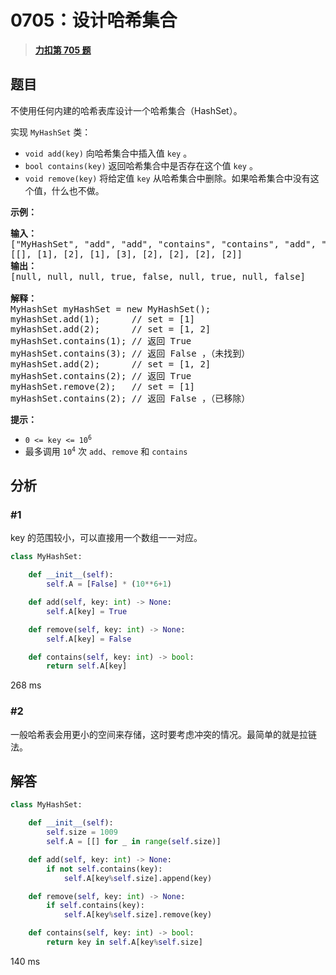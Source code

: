 # 0705：设计哈希集合


> <u>**[力扣第 705 题](https://leetcode.cn/problems/design-hashset/)**</u>

## 题目

<p>不使用任何内建的哈希表库设计一个哈希集合（HashSet）。</p>

<p>实现 <code>MyHashSet</code> 类：</p>

<ul>
<li><code>void add(key)</code> 向哈希集合中插入值 <code>key</code> 。</li>
<li><code>bool contains(key)</code> 返回哈希集合中是否存在这个值 <code>key</code> 。</li>
<li><code>void remove(key)</code> 将给定值 <code>key</code> 从哈希集合中删除。如果哈希集合中没有这个值，什么也不做。</li>
</ul>


<p><strong>示例：</strong></p>

<pre>
<strong>输入：</strong>
["MyHashSet", "add", "add", "contains", "contains", "add", "contains", "remove", "contains"]
[[], [1], [2], [1], [3], [2], [2], [2], [2]]
<strong>输出：</strong>
[null, null, null, true, false, null, true, null, false]

<strong>解释：</strong>
MyHashSet myHashSet = new MyHashSet();
myHashSet.add(1);      // set = [1]
myHashSet.add(2);      // set = [1, 2]
myHashSet.contains(1); // 返回 True
myHashSet.contains(3); // 返回 False ，（未找到）
myHashSet.add(2);      // set = [1, 2]
myHashSet.contains(2); // 返回 True
myHashSet.remove(2);   // set = [1]
myHashSet.contains(2); // 返回 False ，（已移除）</pre>



<p><strong>提示：</strong></p>

<ul>
<li><code>0 &lt;= key &lt;= 10<sup>6</sup></code></li>
<li>最多调用 <code>10<sup>4</sup></code> 次 <code>add</code>、<code>remove</code> 和 <code>contains</code></li>
</ul>


## 分析

### #1

key 的范围较小，可以直接用一个数组一一对应。

```python
class MyHashSet:

    def __init__(self):
        self.A = [False] * (10**6+1)

    def add(self, key: int) -> None:
        self.A[key] = True

    def remove(self, key: int) -> None:
        self.A[key] = False

    def contains(self, key: int) -> bool:
        return self.A[key]
```

268 ms

### #2

一般哈希表会用更小的空间来存储，这时要考虑冲突的情况。最简单的就是拉链法。

## 解答

```python
class MyHashSet:

    def __init__(self):
        self.size = 1009
        self.A = [[] for _ in range(self.size)]

    def add(self, key: int) -> None:
        if not self.contains(key):
            self.A[key%self.size].append(key)

    def remove(self, key: int) -> None:
        if self.contains(key):
            self.A[key%self.size].remove(key)

    def contains(self, key: int) -> bool:
        return key in self.A[key%self.size]
```
140 ms

